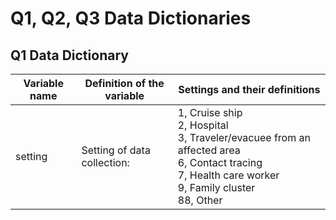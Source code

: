 
# Q1, Q2, Q3 Data Dictionaries

## Q1 Data Dictionary

|          Variable name                                                                | Definition of the variable                  | Settings and their definitions                                               |
|---------------------------------------------------------------------------------------|---------------------------------------------|------------------------------------------------------------------------------|
|setting	                                                                            |Setting of data collection:	              | 1, Cruise ship <br /> 2, Hospital<br /> 3, Traveler/evacuee from an affected area<br /> 6, Contact tracing<br /> 7, Health care worker<br /> 9, Family cluster<br /> 88, Other|

